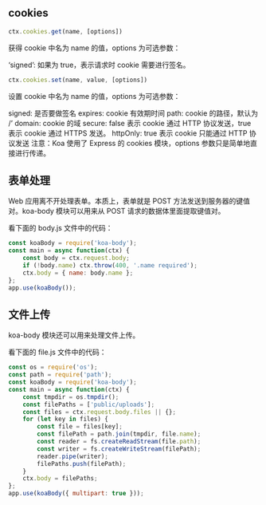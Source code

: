 
## cookies

```js
ctx.cookies.get(name, [options])
```

获得 cookie 中名为 name 的值，options 为可选参数：

‘signed’: 如果为 true，表示请求时 cookie 需要进行签名。

```js
ctx.cookies.set(name, value, [options])
```

设置 cookie 中名为 name 的值，options 为可选参数：

signed: 是否要做签名
expires: cookie 有效期时间
path: cookie 的路径，默认为 /’
domain: cookie 的域
secure: false 表示 cookie 通过 HTTP 协议发送，true 表示 cookie 通过 HTTPS 发送。
httpOnly: true 表示 cookie 只能通过 HTTP 协议发送
注意：Koa 使用了 Express 的 cookies 模块，options 参数只是简单地直接进行传递。


## 表单处理

Web 应用离不开处理表单。本质上，表单就是 POST 方法发送到服务器的键值对。koa-body 模块可以用来从 POST 请求的数据体里面提取键值对。

看下面的 body.js 文件中的代码：

```js
const koaBody = require('koa-body'); 
const main = async function(ctx) {   
    const body = ctx.request.body;   
    if (!body.name) ctx.throw(400, '.name required');   
    ctx.body = { name: body.name }; 
}; 
app.use(koaBody());
```


## 文件上传

koa-body 模块还可以用来处理文件上传。

看下面的 file.js 文件中的代码：

```js
const os = require('os');
const path = require('path');
const koaBody = require('koa-body');
const main = async function(ctx) {
    const tmpdir = os.tmpdir();
    const filePaths = ['public/uploads'];
    const files = ctx.request.body.files || {};
    for (let key in files) {
        const file = files[key];
        const filePath = path.join(tmpdir, file.name);
        const reader = fs.createReadStream(file.path);
        const writer = fs.createWriteStream(filePath);
        reader.pipe(writer);
        filePaths.push(filePath);
    }
    ctx.body = filePaths;
};
app.use(koaBody({ multipart: true }));
```